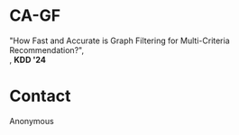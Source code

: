 # CA-GF
"How Fast and Accurate is Graph Filtering
for Multi-Criteria Recommendation?",   
, **KDD '24**

# Contact
Anonymous
